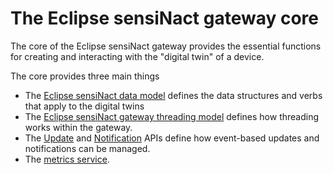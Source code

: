# The Eclipse sensiNact gateway core

The core of the Eclipse sensiNact gateway provides the essential functions for creating and interacting with the "digital twin" of a device.

The core provides three main things

* The [Eclipse sensiNact data model](DataModel.md) defines the data structures and verbs that apply to the digital twins
* The [Eclipse sensiNact gateway threading model](ThreadingModel.md) defines how threading works within the gateway.
* The [Update](ThreadingModel.md#push-based-providers) and [Notification](ThreadingModel.md#notifications) APIs define how event-based updates and notifications can be managed.
* The [metrics service](./metrics.md).
